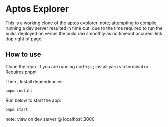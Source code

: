 # Aptos Explorer
This is a working clone of the aptos explorer.
note; attempting to compile running a dev server resulted in time out.
due to the time required to run the build.
deployed on vercel the build ran smoothly as no timeout occured.
link ;top right of page.

## How to use

Clone the repo.
If you are running node.js ; install yarn via terminal or
 Requires [pnpm](https://pnpm.io/installation)

Then ; 
Install dependencies:
```sh
pnpm install
```

Run below to start the app:

```sh
pnpm start
```
note; view on dev server @ localhost 3000
